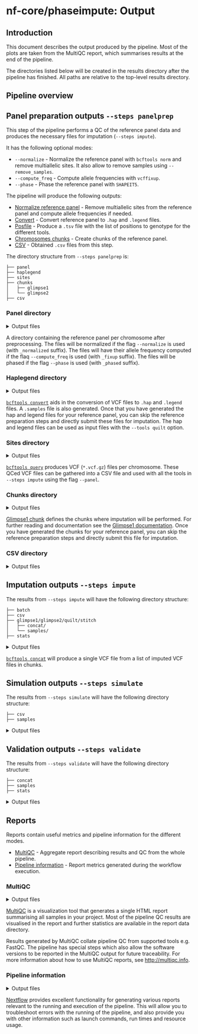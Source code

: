 # nf-core/phaseimpute: Output

## Introduction

This document describes the output produced by the pipeline. Most of the plots are taken from the MultiQC report, which summarises results at the end of the pipeline.

The directories listed below will be created in the results directory after the pipeline has finished. All paths are relative to the top-level results directory.

## Pipeline overview

## Panel preparation outputs `--steps panelprep`

This step of the pipeline performs a QC of the reference panel data and produces the necessary files for imputation (`--steps impute`).

It has the following optional modes:

- `--normalize` - Normalize the reference panel with `bcftools norm` and remove multiallelic sites. It also allow to remove samples using `--remove_samples`.
- `--compute_freq` - Compute allele frequencies with `vcffixup`.
- `--phase` - Phase the reference panel with `SHAPEIT5`.

The pipeline will produce the following outputs:

- [Normalize reference panel](#panel-directory) - Remove multiallelic sites from the reference panel and compute allele frequencies if needed.
- [Convert](#haplegend-directory) - Convert reference panel to `.hap` and `.legend` files.
- [Posfile](#sites-directory) - Produce a `.tsv` file with the list of positions to genotype for the different tools.
- [Chromosomes chunks](#chunks-directory) - Create chunks of the reference panel.
- [CSV](#csv-directory) - Obtained `.csv` files from this step.

The directory structure from `--steps panelprep` is:

```tree
├── panel
├── haplegend
├── sites
├── chunks
│   ├── glimpse1
│   └── glimpse2
├── csv
```

### Panel directory

<details markdown="1">
<summary>Output files</summary>

- `prep_panel/panel/`
  - `*.vcf.gz`: The reference panel VCF files after all the preprocessing steps are completed.
  - `*.tbi`: The index file for the prepared reference panel.

</details>

A directory containing the reference panel per chromosome after preprocessing.
The files will be normalized if the flag `--normalize` is used (with `_normalized` suffix). The files will have their allele frequency computed if the flaq `--compute_freq` is used (with `_fixup` suffix).
The files will be phased if the flag `--phase` is used (with `_phased` suffix).

### Haplegend directory

<details markdown="1">
<summary>Output files</summary>

- `prep_panel/haplegend/`
  - `*.hap`: a `.hap` file for the reference panel containing the genotype.
  - `*.legend*`: a `.legend` file for the reference panel containing the variants informations.
  - `*.samples`: a `.samples` file for the reference panel containing the samples informations.

</details>

[`bcftools convert`](https://samtools.github.io/bcftools/bcftools.html#convert) aids in the conversion of VCF files to `.hap` and `.legend` files. A `.samples` file is also generated. Once that you have generated the hap and legend files for your reference panel, you can skip the reference preparation steps and directly submit these files for imputation. The hap and legend files can be used as input files with the `--tools quilt` option.

### Sites directory

<details markdown="1">
<summary>Output files</summary>

- `prep_panel/sites/`
  - `*.vcf.gz`: A VCF file with biallelic SNPs only.
  - `*.csi`: Index file of the VCF file.

</details>

[`bcftools query`](https://samtools.github.io/bcftools/bcftools.html#query) produces VCF (`*.vcf.gz`) files per chromosome. These QCed VCF files can be gathered into a CSV file and used with all the tools in `--steps impute` using the flag `--panel`.

### Chunks directory

<details markdown="1">
<summary>Output files</summary>

- `prep_panel/chunks/`
  - `*.txt`: Text file containing the chunks obtained after running `GLIMPSE1_CHUNK`.

</details>

[Glimpse1 chunk](https://odelaneau.github.io/GLIMPSE/glimpse1/) defines the chunks where imputation will be performed. For further reading and documentation see the [Glimpse1 documentation](https://odelaneau.github.io/GLIMPSE/glimpse1/commands.html). Once you have generated the chunks for your reference panel, you can skip the reference preparation steps and directly submit this file for imputation.

### CSV directory

<details markdown="1">
<summary>Output files</summary>

- `prep_panel/csv/`
  - `chunks.csv`: A CSV file containing the list of chunks obtained for each chromosome and panel.
  - `panel.csv`: A CSV file containing the final phased and prepared for each chromosome and input panel.
  - `posfile.csv`: A CSV file containing the final list of panel positions, in VCF and TSV files, for each chromosome and input panel.

</details>

## Imputation outputs `--steps impute`

The results from `--steps impute` will have the following directory structure:

```tree
├── batch
├── csv
├── glimpse1/glimpse2/quilt/stitch
│   ├── concat/
│   └── samples/
├── stats
```

<details markdown="1">
<summary>Output files</summary>

- `imputation/batch/all.batchi.id.txt`: List of samples names processed in the i^th^ batch.
- `imputation/csv/`
  - `impute.csv`: A single CSV file containing the path to a VCF file and its index, of each imputed sample with their corresponding tool.
- `imputation/[glimpse1,glimpse2,quilt,stitch]/`
  - `concat/all.batch*.vcf.gz`: The concatenated VCF files of all imputed samples by batches.
  - `concat/all.batch*.vcf.gz.tbi`: The index file for the concatenated imputed VCF files of the samples.
  - `samples/*.vcf.gz`: A VCF file of each imputed sample.
  - `samples/*.vcf.gz.tbi`: The index file of the imputed VCF files.
- `imputation/*.<tool>.bcftools_stats.txt`: The statistics of the imputed VCF target file produced by [`BCFTOOLS_STATS`](https://samtools.github.io/bcftools/bcftools.html#stats.)

</details>

[`bcftools concat`](https://samtools.github.io/bcftools/bcftools.html#concat) will produce a single VCF file from a list of imputed VCF files in chunks.

## Simulation outputs `--steps simulate`

The results from `--steps simulate` will have the following directory structure:

```tree
├── csv
├── samples
```

<details markdown="1">
<summary>Output files</summary>

- `simulation/`
  - `csv`:
    - `simulate.csv`: Samplesheet listing all downsampled target alignment files.
  - `*.depth_*x.bam`: An alignment file from the target file downsampled at the desired depth.
  - `*.bam.csi`: The corresponding index of the alignment file.

</details>

## Validation outputs `--steps validate`

The results from `--steps validate` will have the following directory structure:

```tree
├── concat
├── samples
├── stats
```

<details markdown="1">
<summary>Output files</summary>

- `validation/`
  - `concat/all.truth.vcf.gz`: The concatenated VCF file of all truth sample.
  - `concat/all.truth.vcf.gz.tbi`: The index file of the concatenated truth VCF file of the samples.
  - `samples/*.vcf.gz`: A VCF file of each truth sample.
  - `samples/*.vcf.gz.tbi`: The index file of the truth VCF file.
  - `stats/`:
    - `*.truth.bcftools_stats.txt`: The statistics of the truth VCF target file produced by [`BCFTOOLS_STATS`](https://samtools.github.io/bcftools/bcftools.html#stats.)
    - `*.P<panel name>_T<imputation tool>_SNP.txt`: Concordance metrics of the SNPs variants obtained with [`GLIMPSE2_CONCORDANCE`](https://odelaneau.github.io/GLIMPSE/docs/documentation/concordance/).
    - `AllSamples.txt`: Aggregation of the above `GLIMPSE_CONCORDANCE` output across samples and tools.

</details>

## Reports

Reports contain useful metrics and pipeline information for the different modes.

- [MultiQC](#multiqc) - Aggregate report describing results and QC from the whole pipeline.
- [Pipeline information](#pipeline-information) - Report metrics generated during the workflow execution.

### MultiQC

<details markdown="1">
<summary>Output files</summary>

- `multiqc/`
  - `multiqc_report.html`: a standalone HTML file that can be viewed in your web browser.
  - `multiqc_data/`: directory containing parsed statistics from the different tools used in the pipeline.
  - `multiqc_plots/`: directory containing static images from the report in various formats.

</details>

[MultiQC](http://multiqc.info) is a visualization tool that generates a single HTML report summarising all samples in your project. Most of the pipeline QC results are visualised in the report and further statistics are available in the report data directory.

Results generated by MultiQC collate pipeline QC from supported tools e.g. FastQC. The pipeline has special steps which also allow the software versions to be reported in the MultiQC output for future traceability. For more information about how to use MultiQC reports, see <http://multiqc.info>.

### Pipeline information

<details markdown="1">
<summary>Output files</summary>

- `pipeline_info/`
  - Reports generated by Nextflow: `execution_report.html`, `execution_timeline.html`, `execution_trace.txt` and `pipeline_dag.dot`/`pipeline_dag.svg`.
  - Reports generated by the pipeline: `pipeline_report.html`, `pipeline_report.txt` and `software_versions.yml`. The `pipeline_report*` files will only be present if the `--email` / `--email_on_fail` parameter's are used when running the pipeline.
  - Reformatted samplesheet files used as input to the pipeline: `samplesheet.valid.csv`.
  - Parameters used by the pipeline run: `params.json`.

</details>

[Nextflow](https://www.nextflow.io/docs/latest/tracing.html) provides excellent functionality for generating various reports relevant to the running and execution of the pipeline. This will allow you to troubleshoot errors with the running of the pipeline, and also provide you with other information such as launch commands, run times and resource usage.
